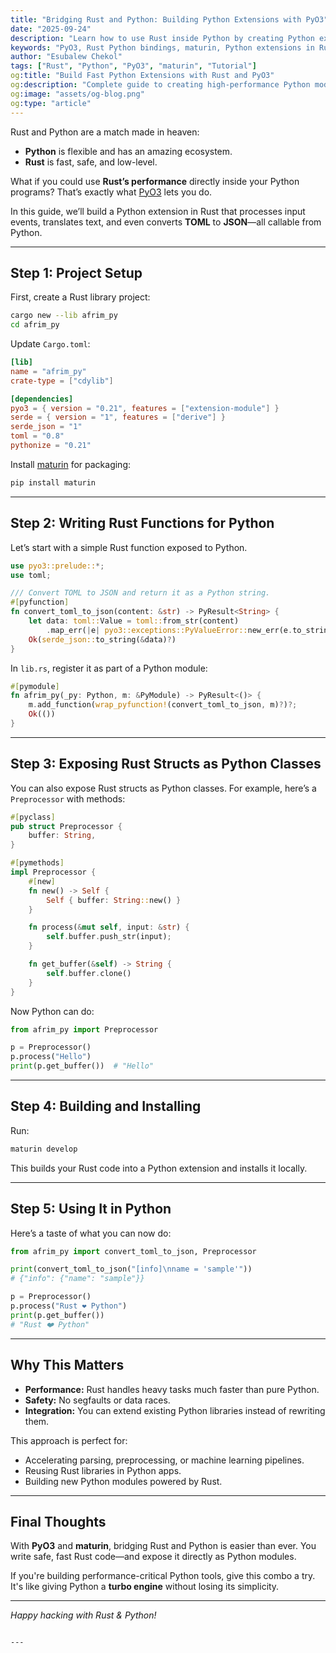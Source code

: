 ```yaml
---
title: "Bridging Rust and Python: Building Python Extensions with PyO3"
date: "2025-09-24"
description: "Learn how to use Rust inside Python by creating Python extensions with PyO3 and maturin. We'll walk through setup, code examples, and practical use cases."
keywords: "PyO3, Rust Python bindings, maturin, Python extensions in Rust, Rust Python integration, speed up Python with Rust, cdylib, Rust tutorial, Python performance, Rust Python FFI"
author: "Esubalew Chekol"
tags: ["Rust", "Python", "PyO3", "maturin", "Tutorial"]
og:title: "Build Fast Python Extensions with Rust and PyO3"
og:description: "Complete guide to creating high-performance Python modules using Rust, PyO3, and maturin."
og:image: "assets/og-blog.png"
og:type: "article"
---
```


Rust and Python are a match made in heaven:  
- **Python** is flexible and has an amazing ecosystem.  
- **Rust** is fast, safe, and low-level.  

What if you could use **Rust’s performance** directly inside your Python programs? That’s exactly what [PyO3](https://github.com/PyO3/pyo3) lets you do.  

In this guide, we’ll build a Python extension in Rust that processes input events, translates text, and even converts **TOML** to **JSON**—all callable from Python.  

---

## Step 1: Project Setup

First, create a Rust library project:

```bash
cargo new --lib afrim_py
cd afrim_py
````

Update `Cargo.toml`:

```toml
[lib]
name = "afrim_py"
crate-type = ["cdylib"]

[dependencies]
pyo3 = { version = "0.21", features = ["extension-module"] }
serde = { version = "1", features = ["derive"] }
serde_json = "1"
toml = "0.8"
pythonize = "0.21"
```

Install [maturin](https://github.com/PyO3/maturin) for packaging:

```bash
pip install maturin
```

---

## Step 2: Writing Rust Functions for Python

Let’s start with a simple Rust function exposed to Python.

```rust
use pyo3::prelude::*;
use toml;

/// Convert TOML to JSON and return it as a Python string.
#[pyfunction]
fn convert_toml_to_json(content: &str) -> PyResult<String> {
    let data: toml::Value = toml::from_str(content)
        .map_err(|e| pyo3::exceptions::PyValueError::new_err(e.to_string()))?;
    Ok(serde_json::to_string(&data)?)
}
```

In `lib.rs`, register it as part of a Python module:

```rust
#[pymodule]
fn afrim_py(_py: Python, m: &PyModule) -> PyResult<()> {
    m.add_function(wrap_pyfunction!(convert_toml_to_json, m)?)?;
    Ok(())
}
```

---

## Step 3: Exposing Rust Structs as Python Classes

You can also expose Rust structs as Python classes. For example, here’s a `Preprocessor` with methods:

```rust
#[pyclass]
pub struct Preprocessor {
    buffer: String,
}

#[pymethods]
impl Preprocessor {
    #[new]
    fn new() -> Self {
        Self { buffer: String::new() }
    }

    fn process(&mut self, input: &str) {
        self.buffer.push_str(input);
    }

    fn get_buffer(&self) -> String {
        self.buffer.clone()
    }
}
```

Now Python can do:

```python
from afrim_py import Preprocessor

p = Preprocessor()
p.process("Hello")
print(p.get_buffer())  # "Hello"
```

---

## Step 4: Building and Installing

Run:

```bash
maturin develop
```

This builds your Rust code into a Python extension and installs it locally.

---

## Step 5: Using It in Python

Here’s a taste of what you can now do:

```python
from afrim_py import convert_toml_to_json, Preprocessor

print(convert_toml_to_json("[info]\nname = 'sample'"))
# {"info": {"name": "sample"}}

p = Preprocessor()
p.process("Rust ❤️ Python")
print(p.get_buffer())
# "Rust ❤️ Python"
```

---

## Why This Matters

* **Performance:** Rust handles heavy tasks much faster than pure Python.
* **Safety:** No segfaults or data races.
* **Integration:** You can extend existing Python libraries instead of rewriting them.

This approach is perfect for:

* Accelerating parsing, preprocessing, or machine learning pipelines.
* Reusing Rust libraries in Python apps.
* Building new Python modules powered by Rust.

---

## Final Thoughts

With **PyO3** and **maturin**, bridging Rust and Python is easier than ever.
You write safe, fast Rust code—and expose it directly as Python modules.

If you're building performance-critical Python tools, give this combo a try. It's like giving Python a **turbo engine** without losing its simplicity.

---

*Happy hacking with Rust & Python!*

```

---
